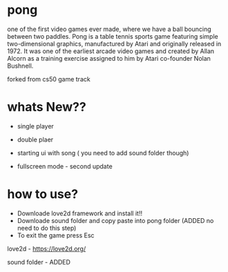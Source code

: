 # pong
one of the first video games ever made, where we have a ball bouncing between two paddles.
Pong is a table tennis sports game featuring simple two-dimensional graphics, manufactured by Atari
and originally released in 1972. It was one of the earliest arcade video games
and created by Allan Alcorn as a training exercise assigned to him by Atari co-founder Nolan Bushnell.

forked from cs50 game track

# whats New??
* single player
* double plaer
* starting ui with song ( you need to add sound folder though)

* fullscreen mode - second update

# how to use?
* Downloade love2d framework and install it!!
* Downloade sound folder and copy paste into pong folder (ADDED no need to do this step)
* To exit the game press Esc

love2d - https://love2d.org/

sound folder - ADDED 
